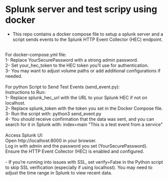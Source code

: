 # Splunk server and test scripy using docker

- This repo contains a docker compose file to setup a splunk server and a script sends events to the Splunk HTTP Event Collector (HEC) endpoint.<br />
<br />
For docker-compose.yml file:<br />
1- Replace YourSecurePassword with a strong admin password.<br />
2- Set your_hec_token to the HEC token you’ll use for authentication.<br />
3- You may want to adjust volume paths or add additional configurations if needed.<br />
<br />
For python Script to Send Test Events (send_event.py):<br />
Instructions to Run:<br />
1- Replace splunk_hec_url with the URL to your Splunk HEC if not on localhost.<br />
2- Replace splunk_token with the token you set in the Docker Compose file.<br />
3- Run the script with: python3 send_event.py<br />
4- You should receive confirmation that the data was sent, and you can search for it in Splunk with: index=main "This is a test event from a service"<br />
<br />
Access Splunk UI:<br />
Open http://localhost:8000 in your browser.<br />
Log in with admin and the password you set (YourSecurePassword).<br />
Ensure the HTTP Event Collector (HEC) is enabled and configured.<br />
<br />
- If you’re running into issues with SSL, set verify=False in the Python script to skip SSL verification (especially if using localhost).
You may need to adjust the time range in Splunk to view recent data.